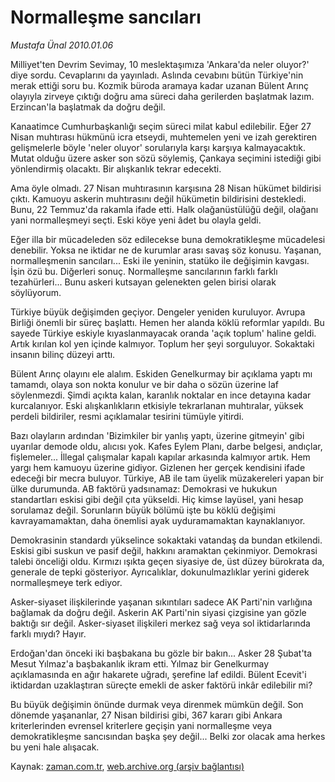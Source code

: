 # Normalleşme sancıları

*Mustafa Ünal 2010.01.06*

<tr><td class="metin" colspan="2" style="padding-top: 20px; padding-left: 5px; ">Milliyet'ten Devrim Sevimay, 10 meslektaşımıza 'Ankara'da neler oluyor?' diye sordu. Cevaplarını da yayınladı. Aslında cevabını bütün Türkiye'nin merak ettiği soru bu. Kozmik büroda aramaya kadar uzanan Bülent Arınç olayıyla zirveye çıktığı doğru ama süreci daha gerilerden başlatmak lazım. Erzincan'la başlatmak da doğru değil.</td></tr><tr><td class="metin" colspan="2" style="padding-top: 20px; padding-left: 5px; "><p>Kanaatimce Cumhurbaşkanlığı seçim süreci milat kabul edilebilir. Eğer 27 Nisan muhtırası hükmünü icra etseydi, muhtemelen yeni ve izah gerektiren gelişmelerle böyle 'neler oluyor' sorularıyla karşı karşıya kalmayacaktık. Mutat olduğu üzere asker son sözü söylemiş, Çankaya seçimini istediği gibi yönlendirmiş olacaktı. Bir alışkanlık tekrar edecekti.
<p>Ama öyle olmadı. 27 Nisan muhtırasının karşısına 28 Nisan hükümet bildirisi çıktı. Kamuoyu askerin muhtırasını değil hükümetin bildirisini destekledi. Bunu, 22 Temmuz'da rakamla ifade etti. Halk olağanüstülüğü değil, olağanı yani normalleşmeyi seçti. Eski köye yeni âdet bu olayla geldi.
<p>Eğer illa bir mücadeleden söz edilecekse buna demokratikleşme mücadelesi denebilir. Yoksa ne iktidar ne de kurumlar arası savaş söz konusu. Yaşanan, normalleşmenin sancıları... Eski ile yeninin, statüko ile değişimin kavgası. İşin özü bu. Diğerleri sonuç. Normalleşme sancılarının farklı farklı tezahürleri... Bunu askeri kutsayan gelenekten gelen birisi olarak söylüyorum.
<p>Türkiye büyük değişimden geçiyor. Dengeler yeniden kuruluyor. Avrupa Birliği önemli bir süreç başlattı. Hemen her alanda köklü reformlar yapıldı. Bu sayede Türkiye eskiyle kıyaslanmayacak oranda 'açık toplum' haline geldi. Artık kırılan kol yen içinde kalmıyor. Toplum her şeyi sorguluyor. Sokaktaki insanın bilinç düzeyi arttı.
<p>Bülent Arınç olayını ele alalım. Eskiden Genelkurmay bir açıklama yaptı mı tamamdı, olaya son nokta konulur ve bir daha o sözün üzerine laf söylenmezdi. Şimdi açıkta kalan, karanlık noktalar en ince detayına kadar kurcalanıyor. Eski alışkanlıkların etkisiyle tekrarlanan muhtıralar, yüksek perdeli bildiriler, resmi açıklamalar tesirini tümüyle yitirdi. 
<p>Bazı olayların ardından 'Bizimkiler bir yanlış yaptı, üzerine gitmeyin' gibi uyarılar demode oldu, alıcısı yok. Kafes Eylem Planı, darbe belgesi, andıçlar, fişlemeler... İllegal çalışmalar kapalı kapılar arkasında kalmıyor artık. Hem yargı hem kamuoyu üzerine gidiyor. Gizlenen her gerçek kendisini ifade edeceği bir mecra buluyor. Türkiye, AB ile tam üyelik müzakereleri yapan bir ülke durumunda. AB faktörü yadsınamaz: Demokrasi ve hukukun standartları eskisi gibi değil çıta yükseldi. Hiç kimse layüsel, yani hesap sorulamaz değil. Sorunların büyük bölümü işte bu köklü değişimi kavrayamamaktan, daha önemlisi ayak uyduramamaktan kaynaklanıyor.
<p>Demokrasinin standardı yükselince sokaktaki vatandaş da bundan etkilendi. Eskisi gibi suskun ve pasif değil, hakkını aramaktan çekinmiyor. Demokrasi talebi önceliği oldu. Kırmızı ışıkta geçen siyasiye de, üst düzey bürokrata da, generale de tepki gösteriyor. Ayrıcalıklar, dokunulmazlıklar yerini giderek normalleşmeye terk ediyor.
<p>Asker-siyaset ilişkilerinde yaşanan sıkıntıları sadece AK Parti'nin varlığına bağlamak da doğru değil. Askerin AK Parti'nin siyasi çizgisine yan gözle baktığı sır değil. Asker-siyaset ilişkileri merkez sağ veya sol iktidarlarında farklı mıydı? Hayır.
<p>Erdoğan'dan önceki iki başbakana bu gözle bir bakın... Asker 28 Şubat'ta Mesut Yılmaz'a başbakanlık ikram etti. Yılmaz bir Genelkurmay açıklamasında en ağır hakarete uğradı, şerefine laf edildi. Bülent Ecevit'i iktidardan uzaklaştıran süreçte emekli de asker faktörü inkâr edilebilir mi?
<p>Bu büyük değişimin önünde durmak veya direnmek mümkün değil. Son dönemde yaşananlar, 27 Nisan bildirisi gibi, 367 kararı gibi Ankara kriterlerinden evrensel kriterlere geçişin yani normalleşme veya demokratikleşme sancısından başka şey değil... Belki zor olacak ama herkes bu yeni hale alışacak. <br/></p></p></p></p></p></p></p></p></p></p></td></tr>

Kaynak: [zaman.com.tr](http://zaman.com.tr/yazar.do?yazino=936497), [web.archive.org (arşiv bağlantısı)](http://web.archive.org/web/20100124131316/http://zaman.com.tr:80/yazar.do?yazino=936497)
